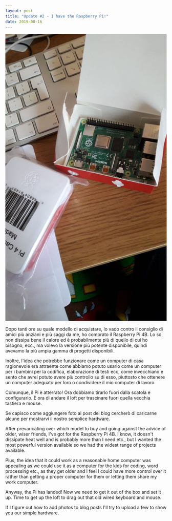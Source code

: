 ```yaml
---
layout: post
title: "Update #2 - I have the Raspberry Pi!"
date: 2019-08-16
---
```

<img src="/img/PiBox.jpeg" alt="Raspberry Pi 4B in the box"/>

Dopo tanti ore su quale modello di acquistare, Io vado contro il consiglio di amici più anziani e più saggi da me, ho comprato il Raspberry Pi 4B. Lo so, non dissipa bene il calore ed è probabilmente più di quello di cui ho bisogno, ecc., ma volevo la versione più potente disponibile, quindi avevamo la più ampia gamma di progetti disponibili. 
  
Inoltre, l'idea che potrebbe funzionare come un computer di casa ragionevole era attraente come abbiamo potuto usarlo come un computer per i bambini per la codifica, elaborazione di testi ecc, come invecchiano e sento che avrei potuto avere più controllo su di esso, piuttosto che ottenere un computer adeguato per loro o condividere il mio computer di lavoro.

Comunque, il Pi è atterrato! Ora dobbiamo tirarlo fuori dalla scatola e configurarlo. È ora di andare il loft per trascinare fuori quella vecchia tastiera e mouse.

Se capisco come aggiungere foto ai post del blog cercherò di caricarne alcune per mostrarvi il nostro semplice hardware.


After prevaricating over which model to buy and going against the advice of older, wiser friends, I've got for the Raspberry Pi 4B. I know, it doesn't dissipate heat well and is probably more than I need etc., but I wanted the most powerful version available so we had the widest range of projects available. 
  
Plus, the idea that it could work as a reasonable home computer was appealing as we could use it as a computer for the kids for coding, word processing etc., as they get older and I feel I could have more control over it rather than getting a proper computer for them or letting them share my work computer.

Anyway, the Pi has landed! Now we need to get it out of the box and set it up. Time to get up the loft to drag out that old wired keyboard and mouse.

If I figure out how to add photos to blog posts I'll try to upload a few to show you our simple hardware.
